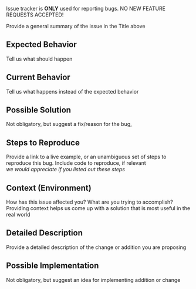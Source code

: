 Issue tracker is **ONLY** used for reporting bugs. NO NEW FEATURE REQUESTS ACCEPTED! 

Provide a general summary of the issue in the Title above

## Expected Behavior
Tell us what should happen

## Current Behavior
Tell us what happens instead of the expected behavior 

## Possible Solution
 Not obligatory, but suggest a fix/reason for the bug, 

## Steps to Reproduce
 Provide a link to a live example, or an unambiguous set of steps to
reproduce this bug. Include code to reproduce, if relevant    
_we would appreciate if you listed out these steps_ 

## Context (Environment)
 How has this issue affected you? What are you trying to accomplish? 
 Providing context helps us come up with a solution that is most useful in the real world

<!--- Provide a general summary of the issue in the Title above -->

## Detailed Description
Provide a detailed description of the change or addition you are proposing

## Possible Implementation
 Not obligatory, but suggest an idea for implementing addition or change